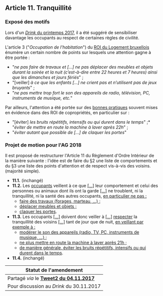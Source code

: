 ## Article 11. Tranquillité

### Exposé des motifs

Lors d'un [*Drink* du printemps 2017](https://bobjr-1.github.io/Temp/Revue_ROI/Earlier_Drinks.html), il a été suggéré de sensibiliser davantage les occupants au respect de certaines règles de civilité.

L'article 3 ("*Occupation de l'habitation*") du [ROI du Logement bruxellois](https://bobjr-1.github.io/Temp/Revue_ROI/ROI_Logement_Bxl_2016.pdf) énumère un certain nombre de points sur lesquels une attention gagne à être portée :  

* "*ne pas faire de travaux et [...] ne pas déplacer des meubles et objets durant la soirée et la nuit (c’est-à-dire entre 22 heures et 7 heures) ainsi que les dimanches et jours fériés*" ;  
* "[veiller] *à ce que les enfants [...] ne crient pas et n’utilisent pas de jeux bruyants*" ;  
* "*ne pas mettre trop fort le son des appareils de radio, télévision, PC, instruments de musique, etc.*"

Par ailleurs, l'attention a été portée sur des [bonnes pratiques](https://www.evernote.com/shard/s122/sh/4ccb85a6-b820-4148-be43-e1a0a6867fff/f1fcfeace8e6cb783dd2de4e13dd0ec9) souvent mises en évidence dans des ROI de copropriétés, en particulier sur : 
 * "[éviter] *les bruits répétitifs, intensifs ou qui durent dans le temps*" ;* "*éviter de mettre en route la machine à laver après 22h*" ;  
 * "*éviter autant que possible de [...] de claquer les portes*"

### Projet de motion pour l'AG 2018

Il est proposé de restructurer l'Article 11 du Règlement d'Ordre Intérieur de la manière suivante : l'idée est de faire du §2 une liste de comportements et du §3 une liste des points d'attention et de respect vis-à-vis des voisins.  (majorité simple).

* **11.1.** (inchangé)  
* **11.2.** Les <u>occupants</u> veillent à ce que <u>[...]</u> leur comportement et celui des personnes ou animaux dont ils ont la garde <u>[...]</u> ne troublent, ni la tranquillité, ni la santé des autres occupants, <u>en particulier ne pas :  
  * faire des travaux (forages, marteau, ...) ;  
  * déplacer meubles et objets ;  
  * claquer les portes</u>.  
* **11.3.** Les occupants  <u>[...]</u>  doivent donc veiller à  <u>[...]</u> <u>respecter</u> la tranquillité des voisins  <u>[...]</u>  tant de jour que de nuit, <u>en veillant par exemple à :  
  * modérer le son des appareils (radio, TV, PC, instruments de musique, ...) ;  
  * ne plus mettre en route la machine à laver après 21h ;  
  * de manière générale, éviter les bruits répétitifs, intensifs ou qui durent dans le temps</u>.  
* **11.4.** (inchangé)

| Statut de l'amendement |
| --- |
| Partagé *via* le [**Tweet2 du 04.11.2017**]() |
| Pour discussion au *Drink* du 30.11.2017 |



